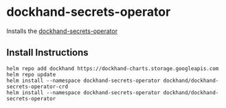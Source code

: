 # dockhand-secrets-operator
Installs the [dockhand-secrets-operator](https://github.com/boxboat/dockhand-secrets-operator)

## Install Instructions
```
helm repo add dockhand https://dockhand-charts.storage.googleapis.com
helm repo update
helm install --namespace dockhand-secrets-operator dockhand/dockhand-secrets-operator-crd
helm install --namespace dockhand-secrets-operator dockhand/dockhand-secrets-operator
```
